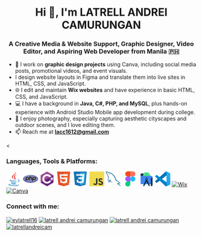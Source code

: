 <h1 align="center">Hi 👋, I'm LATRELL ANDREI CAMURUNGAN</h1>
<h3 align="center">A Creative Media & Website Support, Graphic Designer, Video Editor, and Aspiring Web Developer from Manila 🇵🇭</h3>

- 🎨 I work on **graphic design projects** using Canva, including social media posts, promotional videos, and event visuals.
-  I design website layouts in Figma and translate them into live sites in HTML, CSS, and JavaScript.
- 🌐 I edit and maintain **Wix websites** and have experience in basic HTML, CSS, and JavaScript.
- 💻 I have a background in **Java, C#, PHP, and MySQL**, plus hands-on experience with Android Studio Mobile app development during college.
- 📸 I enjoy photography, especially capturing aesthetic cityscapes and outdoor scenes, and I love editing them.
- 📫 Reach me at **lacc1612@gmail.com**

<<h3 align="left">Languages, Tools & Platforms:</h3>
<p align="left">
  <!-- Java -->
  <a href="https://www.java.com" target="_blank"><img src="https://raw.githubusercontent.com/devicons/devicon/master/icons/java/java-original.svg" alt="Java" width="40" height="40"/></a>
  <!-- PHP -->
  <a href="https://www.php.net" target="_blank"><img src="https://raw.githubusercontent.com/devicons/devicon/master/icons/php/php-original.svg" alt="PHP" width="40" height="40"/></a>
  <!-- C# -->
  <a href="https://learn.microsoft.com/en-us/dotnet/csharp/" target="_blank"><img src="https://raw.githubusercontent.com/devicons/devicon/master/icons/csharp/csharp-original.svg" alt="C#" width="40" height="40"/></a>
  <!-- HTML -->
  <a href="https://www.w3schools.com/html/" target="_blank"><img src="https://raw.githubusercontent.com/devicons/devicon/master/icons/html5/html5-original.svg" alt="HTML5" width="40" height="40"/></a>
  <!-- CSS -->
  <a href="https://www.w3schools.com/css/" target="_blank"><img src="https://raw.githubusercontent.com/devicons/devicon/master/icons/css3/css3-original.svg" alt="CSS3" width="40" height="40"/></a>
  <!-- JavaScript -->
  <a href="https://developer.mozilla.org/en-US/docs/Web/JavaScript" target="_blank"><img src="https://raw.githubusercontent.com/devicons/devicon/master/icons/javascript/javascript-original.svg" alt="JavaScript" width="40" height="40"/></a>
  <!-- MySQL -->
  <a href="https://www.mysql.com/" target="_blank"><img src="https://raw.githubusercontent.com/devicons/devicon/master/icons/mysql/mysql-original.svg" alt="MySQL" width="40" height="40"/></a>
  <!-- Figma -->
  <a href="https://www.figma.com/" target="_blank"><img src="https://raw.githubusercontent.com/devicons/devicon/master/icons/figma/figma-original.svg" alt="Figma" width="40" height="40"/></a>
  <!-- Android Studio -->
  <a href="https://developer.android.com/studio" target="_blank"><img src="https://raw.githubusercontent.com/devicons/devicon/master/icons/androidstudio/androidstudio-original.svg" alt="Android Studio" width="40" height="40"/></a>
  <!-- VS Code -->
  <a href="https://code.visualstudio.com/" target="_blank"><img src="https://raw.githubusercontent.com/devicons/devicon/master/icons/vscode/vscode-original.svg" alt="VS Code" width="40" height="40"/></a>
  <!-- Wix -->
  <a href="https://www.wix.com/" target="_blank"><img src="https://cdn.worldvectorlogo.com/logos/wix-com.svg" alt="Wix" width="40" height="40"/></a>
  <!-- Canva -->
  <a href="https://www.canva.com/" target="_blank"><img src="https://cdn.worldvectorlogo.com/logos/canva-1.svg" alt="Canva" width="40" height="40"/></a>
</p>

<h3 align="left">Connect with me:</h3>
<p align="left">
<a href="https://twitter.com/eylatrell16" target="blank"><img align="center" src="https://raw.githubusercontent.com/rahuldkjain/github-profile-readme-generator/master/src/images/icons/Social/twitter.svg" alt="eylatrell16" height="30" width="40" /></a>
<a href="https://linkedin.com/in/latrell andrei camurungan" target="blank"><img align="center" src="https://raw.githubusercontent.com/rahuldkjain/github-profile-readme-generator/master/src/images/icons/Social/linked-in-alt.svg" alt="latrell andrei camurungan" height="30" width="40" /></a>
<a href="https://fb.com/latrell andrei camurungan" target="blank"><img align="center" src="https://raw.githubusercontent.com/rahuldkjain/github-profile-readme-generator/master/src/images/icons/Social/facebook.svg" alt="latrell andrei camurungan" height="30" width="40" /></a>
<a href="https://instagram.com/latrellandreicam" target="blank"><img align="center" src="https://raw.githubusercontent.com/rahuldkjain/github-profile-readme-generator/master/src/images/icons/Social/instagram.svg" alt="latrellandreicam" height="30" width="40" /></a>
</p>



